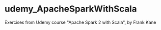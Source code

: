 # udemy_ApacheSparkWithScala
Exercises from Udemy course "Apache Spark 2 with Scala", by Frank Kane
